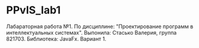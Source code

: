 # PPvIS_lab1
Лабараторная работа №1. По дисциплине: "Проектирование программ в интеллектуальных системах". Выпонила: Стасько Валерия, группа 821703. Библиотека: JavaFx.
Вариант 1.
